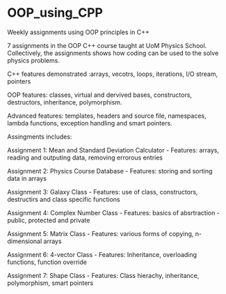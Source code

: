 # OOP_using_CPP
Weekly assignments using OOP principles in C++

7 assignments in the OOP C++ course taught at UoM Physics School. Collectively, the assignments shows how coding can be used to the solve physics problems. 

C++ features demonstrated :arrays, vecotrs, loops, iterations, I/O stream, pointers 

OOP features: classes, virtual and dervived bases, constructors, destructors, inheritance, polymorphism. 

Advanced features: templates, headers and source file, namespaces, lambda functions, exception handling and smart pointers.

Assingments includes:

Assignment 1: Mean and Standard Deviation Calculator - Features: arrays, reading and outputing data, removing errorous entries

Assignment 2: Physics Course Database - Features: storing and sorting data in arrays

Assignment 3: Galaxy Class - Features: use of class, constructors, destructirs and class specific functions

Assignment 4: Complex Number Class - Features: basics of absrtraction - public, protected and private

Assignment 5: Matrix Class - Features: various forms of copying, n-dimensional arrays

Assignment 6: 4-vector Class - Features: Inheritance, overloading functions, function override

Assignment 7: Shape Class - Features: Class hierachy, inheritance, polymorphism, smart pointers
